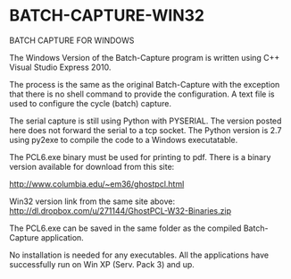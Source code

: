 BATCH-CAPTURE-WIN32
===================

BATCH CAPTURE FOR WINDOWS


The Windows Version of the Batch-Capture program is written using C++ Visual Studio Express 2010.

The process is the same as the original Batch-Capture with the exception that there is no shell command to provide the configuration. A text file is used to configure the cycle (batch) capture.

The serial capture is still using Python with PYSERIAL. The version posted here does not forward the serial to a tcp socket. The Python version is 2.7 using py2exe to compile the code to a Windows executatable.

The PCL6.exe binary must be used for printing to pdf. There is a binary version available for download from this site:

http://www.columbia.edu/~em36/ghostpcl.html

Win32 version link from the same site above:
http://dl.dropbox.com/u/271144/GhostPCL-W32-Binaries.zip

The PCL6.exe can be saved in the same folder as the compiled Batch-Capture application.

No installation is needed for any executables. All the applications have successfully run on Win XP (Serv. Pack 3) and up.
